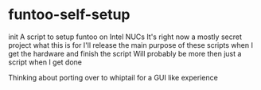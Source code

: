 # funtoo-self-setup
init
A script to setup funtoo on Intel NUCs
It's right now a mostly secret project what this is for
I'll release the main purpose of these scripts when I get the hardware and finish the script
Will probably be more then just a script when I get done

Thinking about porting over to whiptail for a GUI like experience

